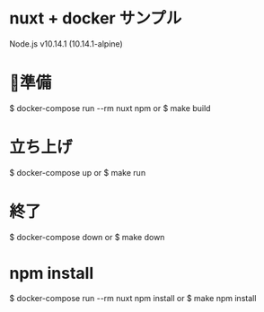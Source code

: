 # nuxt + docker サンプル

Node.js v10.14.1 (10.14.1-alpine)

# 準備
$ docker-compose run --rm nuxt npm
or
$ make build

# 立ち上げ
$ docker-compose up
or
$ make run

# 終了
$ docker-compose down
or
$ make down


# npm install
$ docker-compose run --rm nuxt npm install
or
$ make npm install